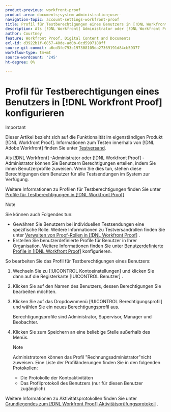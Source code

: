 ```yaml
---
product-previous: workfront-proof
product-area: documents;system-administration;user-
navigation-topic: account-settings-workfront-proof
title: Profil für Testberechtigungen eines Benutzers in [!DNL Workfront Proof] konfigurieren
description: Als [!DNL Workfront] Administrator oder [!DNL Workfront Proof] Administrator können Sie Benutzern Berechtigungen erteilen, indem Sie ihnen Benutzerprofile zuweisen. Wenn Sie dies tun, stehen diese Berechtigungen dem Benutzer für alle Testsendungen im System zur Verfügung.
author: Courtney
feature: Workfront Proof, Digital Content and Documents
exl-id: d3922b1f-6857-40de-ad0b-0cd5997188ff
source-git-commit: a6cd3fe793c197308105da27369191d84cb59377
workflow-type: tm+mt
source-wordcount: '245'
ht-degree: 0%

---
```


# Profil für Testberechtigungen eines Benutzers in [!DNL Workfront Proof] konfigurieren

>[!IMPORTANT]
>
>Dieser Artikel bezieht sich auf die Funktionalität im eigenständigen Produkt [!DNL Workfront Proof]. Informationen zum Testen innerhalb von [!DNL Adobe Workfront] finden Sie unter [Testversand](../../../review-and-approve-work/proofing/proofing.md).

Als [!DNL Workfront] -Administrator oder [!DNL Workfront Proof] -Administrator können Sie Benutzern Berechtigungen erteilen, indem Sie ihnen Benutzerprofile zuweisen. Wenn Sie dies tun, stehen diese Berechtigungen dem Benutzer für alle Testsendungen im System zur Verfügung.

Weitere Informationen zu Profilen für Testberechtigungen finden Sie unter [Profile für Testberechtigungen in  [!DNL Workfront Proof]](../../../workfront-proof/wp-acct-admin/account-settings/proof-perm-profiles-in-wp.md).

>[!NOTE]
>
>Sie können auch Folgendes tun:
>
>* Gewähren Sie Benutzern bei individuellen Testsendungen eine spezifische Rolle. Weitere Informationen zu Testversandrollen finden Sie unter [Verwalten von Proof-Rollen in  [!DNL Workfront Proof]](../../../workfront-proof/wp-work-proofsfiles/share-proofs-and-files/manage-proof-roles.md) .
>* Erstellen Sie benutzerdefinierte Profile für Benutzer in Ihrer Organisation. Weitere Informationen finden Sie unter [Benutzerdefinierte Profile in  [!DNL Workfront Proof]](../../../workfront-proof/wp-acct-admin/account-settings/configure-custom-profiles.md) konfigurieren.


So bearbeiten Sie das Profil für Testberechtigungen eines Benutzers:

1. Wechseln Sie zu [!UICONTROL Kontoeinstellungen] und klicken Sie dann auf die Registerkarte [!UICONTROL Benutzer] .
1. Klicken Sie auf den Namen des Benutzers, dessen Berechtigungen Sie bearbeiten möchten.
1. Klicken Sie auf das Dropdownmenü [!UICONTROL Berechtigungsprofil] und wählen Sie ein neues Berechtigungsprofil aus.

   Berechtigungsprofile sind Administrator, Supervisor, Manager und Beobachter.

1. Klicken Sie zum Speichern an eine beliebige Stelle außerhalb des Menüs.

   >[!NOTE]
   >
   >Administratoren können das Profil &quot;Rechnungsadministrator&quot;nicht zuweisen. Eine Liste der Profiländerungen finden Sie in den folgenden Protokollen:
   >   
   >   * Die Protokolle der Kontoaktivitäten
   >   * Das Profilprotokoll des Benutzers (nur für diesen Benutzer zugänglich)


Weitere Informationen zu Aktivitätsprotokollen finden Sie unter [Grundlegendes zum [!DNL Workfront Proof] Aktivitätsprüfungsprotokoll](../../../workfront-proof/wp-work-proofsfiles/basic-features/activity-audit-trail.md) .
